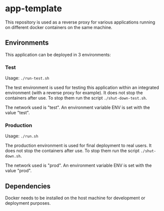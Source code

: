 # app-template

This repository is used as a reverse proxy for various applications running on different docker containers on the same machine.

## Environments

This application can be deployed in 3 environments:

### Test

Usage: `./run-test.sh`

The test environment is used for testing this application within an integrated environment (with a reverse proxy for example). It does not stop the containers after use. To stop them run the script `./shut-down-test.sh`.

The network used is "test". An environment variable ENV is set with the value "test".

### Production

Usage: `./run.sh`

The production environment is used for final deployment to real users. It does not stop the containers after use. To stop them run the script `./shut-down.sh`.

The network used is "prod". An environment variable ENV is set with the value "prod".

## Dependencies

Docker needs to be installed on the host machine for development or deployment purposes.
